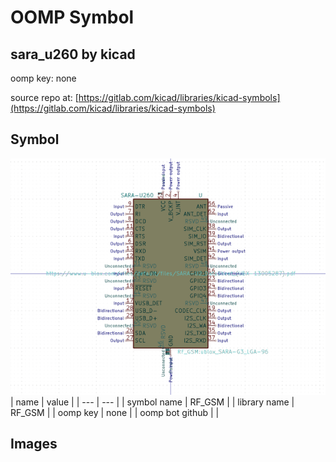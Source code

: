 # OOMP Symbol  
## sara_u260  by kicad  
  
oomp key: none  
  
source repo at: [https://gitlab.com/kicad/libraries/kicad-symbols](https://gitlab.com/kicad/libraries/kicad-symbols)  
## Symbol  
  
[![working.png](working_600.png)](working.png)  
| name | value | 
| --- | --- | 
| symbol name | RF_GSM | 
| library name | RF_GSM | 
| oomp key | none | 
| oomp bot github |  | 
## Images  
